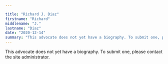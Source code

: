 ```yaml
---

title: "Richard J. Diaz"
firstname: "Richard"
middlename: "J."
lastname: "Diaz"
date: "2020-12-14"
summary: "This advocate does not yet have a biography. To submit one, please contact the site administrator."
---
```

This advocate does not yet have a biography. To submit one, please contact the site administrator.

